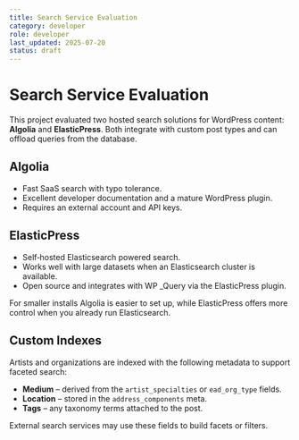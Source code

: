 ```yaml
---
title: Search Service Evaluation
category: developer
role: developer
last_updated: 2025-07-20
status: draft
---
```

# Search Service Evaluation

This project evaluated two hosted search solutions for WordPress content: **Algolia** and **ElasticPress**. Both integrate with custom post types and can offload queries from the database.

## Algolia
- Fast SaaS search with typo tolerance.
- Excellent developer documentation and a mature WordPress plugin.
- Requires an external account and API keys.

## ElasticPress
- Self‑hosted Elasticsearch powered search.
- Works well with large datasets when an Elasticsearch cluster is available.
- Open source and integrates with WP _Query via the ElasticPress plugin.

For smaller installs Algolia is easier to set up, while ElasticPress offers more control when you already run Elasticsearch.

## Custom Indexes

Artists and organizations are indexed with the following metadata to support faceted search:

- **Medium** – derived from the `artist_specialties` or `ead_org_type` fields.
- **Location** – stored in the `address_components` meta.
- **Tags** – any taxonomy terms attached to the post.

External search services may use these fields to build facets or filters.